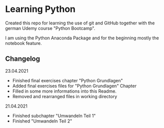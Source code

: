 # Learning Python
Created this repo for learning the use of git and GitHub together with the german Udemy course "Python Bootcamp".

I am using the Python Anaconda Package and for the beginning mostly the notebook feature.

## Changelog
23.04.2021
- Finished final exercises chapter "Python Grundlagen"
- Added final exercises files for "Python Grundlagen" Chapter
- Filled in some more informations into this Readme.
- Removed and rearranged files in working directory

21.04.2021
- Finished subchapter "Umwandeln Teil 1"
- Finished "Umwandeln Teil 2"

